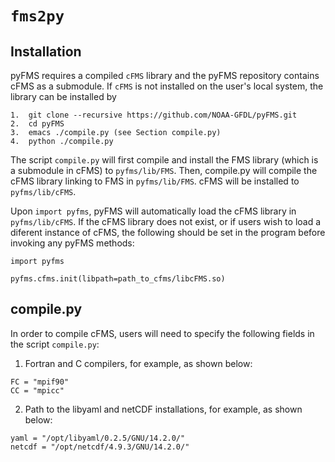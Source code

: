# **`fms2py`**

## **Installation**
pyFMS requires a compiled `cFMS` library and the pyFMS repository contains
cFMS as a submodule.  If `cFMS` is not installed on the user's
local system, the library can be installed by 

```
1.  git clone --recursive https://github.com/NOAA-GFDL/pyFMS.git
2.  cd pyFMS
3.  emacs ./compile.py (see Section compile.py)
4.  python ./compile.py
``` 

The script `compile.py` will first compile and install the FMS library (which is 
a submodule in cFMS) to `pyfms/lib/FMS`.   Then, compile.py will compile the cFMS library
linking to FMS in `pyfms/lib/FMS`.  cFMS will be installed to `pyfms/lib/cFMS`.

Upon `import pyfms`, pyFMS will automatically load the cFMS library
in `pyfms/lib/cFMS`.  If the cFMS library does not exist, or if users wish to load a 
diferent instance of cFMS, the following should be set in the program before invoking
any pyFMS methods:

```
import pyfms

pyfms.cfms.init(libpath=path_to_cfms/libcFMS.so)
```

## compile.py
In order to compile cFMS, users will need to specify the following
fields in the script `compile.py`:

1.  Fortran and C compilers, for example, as shown below:

```
FC = "mpif90"
CC = "mpicc"
```

2.  Path to the libyaml and netCDF installations, for example, as shown below:

```
yaml = "/opt/libyaml/0.2.5/GNU/14.2.0/"
netcdf = "/opt/netcdf/4.9.3/GNU/14.2.0/"
```

